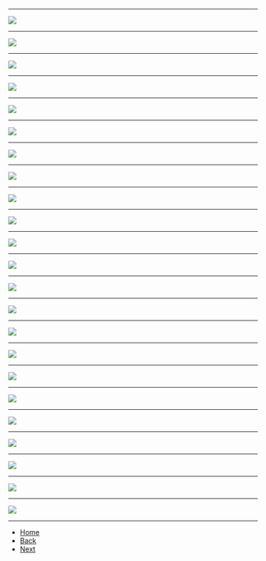 ***  
![](./slides/2-0_ConceptCover.JPG)
*** 
![](./slides/2-1_CoreTechnologies.JPG)
*** 
![](./slides/2-2_Microservices.JPG)
*** 
![](./slides/2-3_Attention.JPG)
*** 
![](./slides/2-4_Definition.JPG)
*** 
![](./slides/2-5_CommonMisconception.JPG)
*** 
![](./slides/2-6_Concept.JPG)
*** 
![](./slides/2-7_Concept.JPG)
*** 
![](./slides/2-8_Merits.JPG)
*** 
![](./slides/2-9_Drawbacks.JPG)
*** 
![](./slides/2-10_Terminology.JPG)
*** 
![](./slides/2-11_Domain.JPG)
*** 
![](./slides/2-12_Domain.JPG)
*** 
![](./slides/2-13_BoundedContext.JPG)
*** 
![](./slides/2-14_BoundedContext.JPG)
*** 
![](./slides/2-15_Microservices.JPG)
*** 
![](./slides/2-16_ArchitectureStyle.JPG)
*** 
![](./slides/2-17_MicroserviceArchitecture.JPG)
*** 
![](./slides/2-18_MicroserviceArchitecture.JPG)
*** 
![](./slides/2-19_Service.JPG)
*** 
![](./slides/2-20_Service.JPG)
*** 
![](./slides/2-21_HolisticView.JPG)
*** 
![](./slides/2-22_MicroservicePremium.JPG)
*** 
- [Home](./README.md)
- [Back](./1_DX&CloudNative.md)
- [Next](./3_Overview.md)